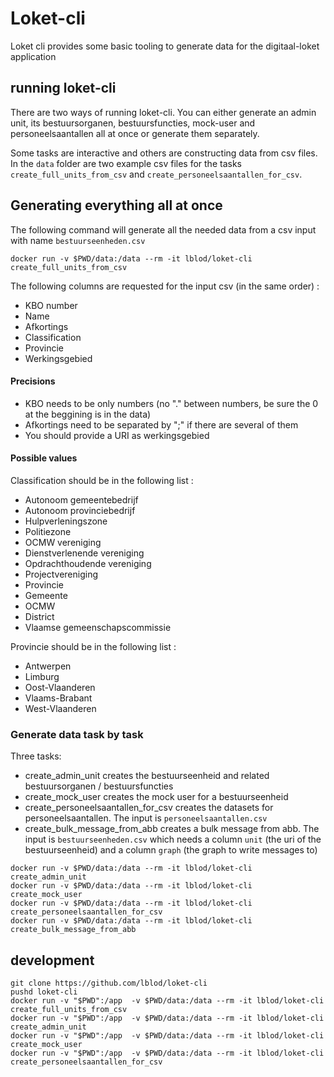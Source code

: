 # Loket-cli
Loket cli provides some basic tooling to generate data for the digitaal-loket application

## running loket-cli

There are two ways of running loket-cli. You can either generate an admin unit,
its bestuursorganen, bestuursfuncties, mock-user and personeelsaantallen all at
once or generate them separately.

Some tasks are interactive and others are constructing data from csv files.
In the `data` folder are two example csv files for the tasks
`create_full_units_from_csv` and `create_personeelsaantallen_for_csv`.

## Generating everything all at once

The following command will generate all the needed data from a csv input with name `bestuurseenheden.csv`

```
docker run -v $PWD/data:/data --rm -it lblod/loket-cli create_full_units_from_csv
```

The following columns are requested for the input csv (in the same order) :
- KBO number
- Name
- Afkortings
- Classification
- Provincie
- Werkingsgebied

#### Precisions

- KBO needs to be only numbers (no "." between numbers, be sure the 0 at the beggining is in the data)
- Afkortings need to be separated by ";" if there are several of them
- You should provide a URI as werkingsgebied

#### Possible values

Classification should be in the following list :
- Autonoom gemeentebedrijf
- Autonoom provinciebedrijf
- Hulpverleningszone
- Politiezone
- OCMW vereniging
- Dienstverlenende vereniging
- Opdrachthoudende vereniging
- Projectvereniging
- Provincie
- Gemeente
- OCMW
- District
- Vlaamse gemeenschapscommissie

Provincie should be in the following list :
- Antwerpen
- Limburg
- Oost-Vlaanderen
- Vlaams-Brabant
- West-Vlaanderen

### Generate data task by task

Three tasks:
- create_admin_unit creates the bestuurseenheid and related bestuursorganen / bestuursfuncties
- create_mock_user creates the mock user for a bestuurseenheid
- create_personeelsaantallen_for_csv creates the datasets for personeelsaantallen. The input is `personeelsaantallen.csv`
- create_bulk_message_from_abb creates a bulk message from abb. The input is `bestuurseenheden.csv` which needs a column `unit` (the uri of the bestuurseenheid) and a column `graph` (the graph to write messages to)

```
docker run -v $PWD/data:/data --rm -it lblod/loket-cli create_admin_unit
docker run -v $PWD/data:/data --rm -it lblod/loket-cli create_mock_user
docker run -v $PWD/data:/data --rm -it lblod/loket-cli create_personeelsaantallen_for_csv
docker run -v $PWD/data:/data --rm -it lblod/loket-cli create_bulk_message_from_abb
```

## development
```
git clone https://github.com/lblod/loket-cli
pushd loket-cli
docker run -v "$PWD":/app  -v $PWD/data:/data --rm -it lblod/loket-cli create_full_units_from_csv
docker run -v "$PWD":/app  -v $PWD/data:/data --rm -it lblod/loket-cli create_admin_unit
docker run -v "$PWD":/app  -v $PWD/data:/data --rm -it lblod/loket-cli create_mock_user
docker run -v "$PWD":/app  -v $PWD/data:/data --rm -it lblod/loket-cli create_personeelsaantallen_for_csv
```
